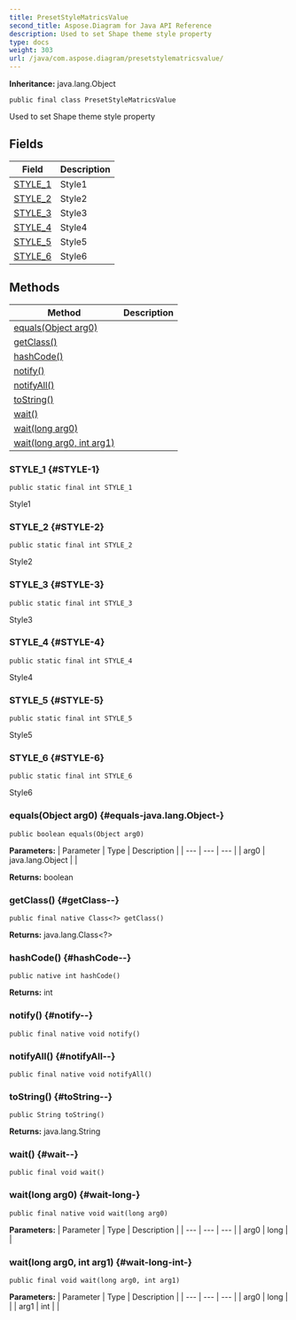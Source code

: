 ```yaml
---
title: PresetStyleMatricsValue
second_title: Aspose.Diagram for Java API Reference
description: Used to set Shape theme style property
type: docs
weight: 303
url: /java/com.aspose.diagram/presetstylematricsvalue/
---
```


**Inheritance:**
java.lang.Object
```
public final class PresetStyleMatricsValue
```

Used to set Shape theme style property
## Fields

| Field | Description |
| --- | --- |
| [STYLE_1](#STYLE-1) | Style1 |
| [STYLE_2](#STYLE-2) | Style2 |
| [STYLE_3](#STYLE-3) | Style3 |
| [STYLE_4](#STYLE-4) | Style4 |
| [STYLE_5](#STYLE-5) | Style5 |
| [STYLE_6](#STYLE-6) | Style6 |
## Methods

| Method | Description |
| --- | --- |
| [equals(Object arg0)](#equals-java.lang.Object-) |  |
| [getClass()](#getClass--) |  |
| [hashCode()](#hashCode--) |  |
| [notify()](#notify--) |  |
| [notifyAll()](#notifyAll--) |  |
| [toString()](#toString--) |  |
| [wait()](#wait--) |  |
| [wait(long arg0)](#wait-long-) |  |
| [wait(long arg0, int arg1)](#wait-long-int-) |  |
### STYLE_1 {#STYLE-1}
```
public static final int STYLE_1
```


Style1

### STYLE_2 {#STYLE-2}
```
public static final int STYLE_2
```


Style2

### STYLE_3 {#STYLE-3}
```
public static final int STYLE_3
```


Style3

### STYLE_4 {#STYLE-4}
```
public static final int STYLE_4
```


Style4

### STYLE_5 {#STYLE-5}
```
public static final int STYLE_5
```


Style5

### STYLE_6 {#STYLE-6}
```
public static final int STYLE_6
```


Style6

### equals(Object arg0) {#equals-java.lang.Object-}
```
public boolean equals(Object arg0)
```




**Parameters:**
| Parameter | Type | Description |
| --- | --- | --- |
| arg0 | java.lang.Object |  |

**Returns:**
boolean
### getClass() {#getClass--}
```
public final native Class<?> getClass()
```




**Returns:**
java.lang.Class<?>
### hashCode() {#hashCode--}
```
public native int hashCode()
```




**Returns:**
int
### notify() {#notify--}
```
public final native void notify()
```




### notifyAll() {#notifyAll--}
```
public final native void notifyAll()
```




### toString() {#toString--}
```
public String toString()
```




**Returns:**
java.lang.String
### wait() {#wait--}
```
public final void wait()
```




### wait(long arg0) {#wait-long-}
```
public final native void wait(long arg0)
```




**Parameters:**
| Parameter | Type | Description |
| --- | --- | --- |
| arg0 | long |  |

### wait(long arg0, int arg1) {#wait-long-int-}
```
public final void wait(long arg0, int arg1)
```




**Parameters:**
| Parameter | Type | Description |
| --- | --- | --- |
| arg0 | long |  |
| arg1 | int |  |

